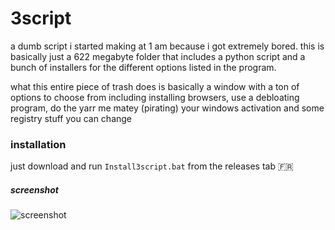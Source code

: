 # 3script
a dumb script i started making at 1 am because i got extremely bored.
this is basically just a 622 megabyte folder that includes a python script and a bunch of installers for the different options listed in the program.

what this entire piece of trash does is basically a window with a ton of options to choose from including installing browsers, use a debloating program, do the yarr me matey (pirating) your windows activation and some registry stuff you can change

### installation
just download and run `Install3script.bat` from the releases tab :fr:

##### screenshot

![screenshot](https://media.discordapp.net/attachments/1028398976640229380/1137085880201384047/image.png)
